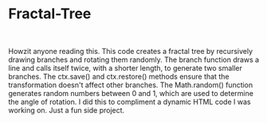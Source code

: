 # <h1>Fractal-Tree</h1>
<br>
<p>Howzit anyone reading this. This code creates a fractal tree by recursively drawing branches and rotating them randomly. The branch function draws a line and calls itself twice, with a shorter length, to generate two smaller branches. The ctx.save() and ctx.restore() methods ensure that the transformation doesn't affect other branches. The Math.random() function generates random numbers between 0 and 1, which are used to determine the angle of rotation. I did this to compliment a dynamic HTML code I was working on. Just a fun side project.</p>
